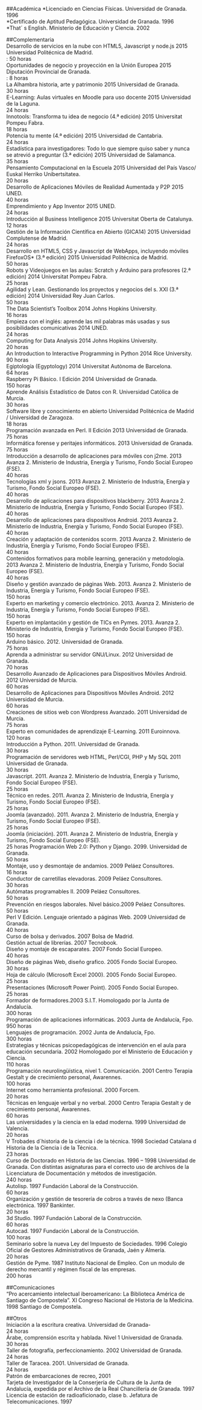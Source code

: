 ##Académica
*Licenciado en Ciencias Físicas. Universidad de Granada. 1996  
*Certificado de Aptitud Pedagógica. Universidad de Granada. 1996  
*That´ s English. Ministerio de Educación y Ciencia. 2002    
  
##Complementaria  
Desarrollo de servicios en la nube con HTML5, Javascript y node.js 2015 Universidad Politécnica de Madrid.  
 : 50 horas  
Oportunidades de negocio y proyección en la Unión Europea 2015 Diputación Provincial de Granada.  
 : 8 horas  
La Alhambra historia, arte y patrimonio 2015 Universidad de Granada.  
30 horas  
E-Learning: Aulas virtuales en Moodle para uso docente 2015 Universidad de la Laguna.  
24 horas  
Innotools: Transforma tu idea de negocio (4.ª edición) 2015 Universitat Pompeu Fabra.  
18 horas    
Potencia tu mente (4.ª edición) 2015 Universidad de Cantabria.  
24 horas  
Estadística para investigadores: Todo lo que siempre quiso saber y nunca se atrevió a preguntar (3.ª edición) 2015 Universidad de Salamanca.  
35 horas  
Pensamiento Computacional en la Escuela 2015 Universidad del País Vasco/ Euskal Herriko Unibertsitatea.  
20 horas  
Desarrollo de Aplicaciones Móviles de Realidad Aumentada y P2P 2015 UNED.  
40 horas     
Emprendimiento y App Inventor 2015 UNED.  
24 horas  
Introducción al Business Intelligence 2015 Universitat Oberta de Catalunya.  
12 horas  
Gestión de la Información Científica en Abierto (GICA14) 2015 Universidad Complutense de Madrid.  
24 horas  
Desarrollo en HTML5, CSS y Javascript de WebApps, incluyendo móviles FirefoxOS* (3.ª edición) 2015 Universidad Politécnica de Madrid.  
50 horas  
Robots y Videojuegos en las aulas: Scratch y Arduino para profesores (2.ª edición) 2014 Universitat Pompeu Fabra.  
25 horas  
Agilidad y Lean. Gestionando los proyectos y negocios del s. XXI (3.ª edición) 2014  Universidad Rey Juan Carlos.  
50 horas  
The Data Scientist’s Toolbox 2014 Johns Hopkins University.  
16 horas  
Empieza con el inglés: aprende las mil palabras más usadas y sus posibilidades comunicativas 2014 UNED.  
24 horas  
Computing for Data Analysis 2014 Johns Hopkins University.  
20 horas  
An Introduction to Interactive Programming in Python 2014 Rice University.  
90 horas  
Egiptología (Egyptology) 2014 Universitat Autònoma de Barcelona.  
64 horas  
Raspberry Pi Básico. I Edición 2014 Universidad de Granada.  
150 horas  
Aprende Análisis Estadístico de Datos con R. Universidad Católica de Murcia.  
30 horas  
Software libre y conocimiento en abierto Universidad Politécnica de Madrid / Universidad de Zaragoza.  
18 horas  
Programación avanzada en Perl. II Edición 2013 Universidad de Granada.  
75 horas  
Informática forense y peritajes informáticos. 2013 Universidad de Granada.  
75 horas  
Introducción a desarrollo de aplicaciones para móviles con j2me. 2013 Avanza 2. Ministerio de Industria, Energía y Turismo, Fondo Social Europeo (FSE).  
40 horas  
Tecnologías xml y jsons. 2013 Avanza 2. Ministerio de Industria, Energía y Turismo, Fondo Social Europeo (FSE).  
40 horas  
Desarrollo de aplicaciones para dispositivos blackberry. 2013 Avanza 2. Ministerio de Industria, Energía y Turismo, Fondo Social Europeo (FSE).  
40 horas  
Desarrollo de aplicaciones para dispositivos Android. 2013 Avanza 2. Ministerio de Industria, Energía y Turismo, Fondo Social Europeo (FSE).  
40 horas  
Creación y adaptación de contenidos scorm. 2013 Avanza 2. Ministerio de Industria, Energía y Turismo, Fondo Social Europeo (FSE).  
40 horas  
Contenidos formativos para mobile learning, generación y metodología. 2013 Avanza 2. Ministerio de Industria, Energía y Turismo, Fondo Social Europeo (FSE).  
40 horas  
Diseño y gestión avanzado de páginas Web. 2013. Avanza 2. Ministerio de Industria, Energía y Turismo, Fondo Social Europeo (FSE).  
150 horas  
Experto en marketing y comercio electrónico. 2013. Avanza 2. Ministerio de Industria, Energía y Turismo, Fondo Social Europeo (FSE).  
150 horas   
Experto en implantación y gestión de TICs en Pymes. 2013. Avanza 2. Ministerio de Industria, Energía y Turismo, Fondo Social Europeo (FSE).  
150 horas  
Arduino básico. 2012. Universidad de Granada.  
75 horas  
Aprenda a administrar su servidor GNU/Linux. 2012  Universidad de Granada.   
70 horas    
Desarrollo Avanzado de Aplicaciones para Dispositivos Móviles Android. 2012  Universidad de Murcia.   
60 horas  
Desarrollo de Aplicaciones para Dispositivos Móviles Android. 2012  Universidad de Murcia.  
60 horas  
Creaciones de sitios web con Wordpress Avanzado. 2011  Universidad de Murcia.                          
75 horas  
Experto en comunidades de aprendizaje  E-Learning. 2011  Euroinnova.                                               
120 horas   
Introducción a Python. 2011. Universidad de Granada.  
30 horas  
Programación de servidores web HTML, Perl/CGI, PHP y My SQL  2011 Universidad de Granada.  
30 horas  
Javascript. 2011. Avanza 2. Ministerio de Industria, Energía y Turismo, Fondo Social Europeo (FSE).                                              
25 horas  
Técnico en redes. 2011.  Avanza 2. Ministerio de Industria, Energía y Turismo, Fondo Social Europeo (FSE).                                          
25 horas  
Joomla (avanzado). 2011.  Avanza 2. Ministerio de Industria, Energía y Turismo, Fondo Social Europeo (FSE).                                              
25 horas  
Joomla (iniciación). 2011.  Avanza 2. Ministerio de Industria, Energía y Turismo, Fondo Social Europeo (FSE).                                             
25 horas
Programación Web 2.0: Python y Django. 2099. Universidad de Granada.                                              
50 horas  
Montaje, uso y desmontaje de andamios. 2009 Peláez Consultores.    
16 horas  
Conductor de carretillas elevadoras. 2009 Peláez Consultores.    
30 horas  
Autómatas programables II. 2009 Peláez Consultores.   
50 horas  
Prevención en riesgos laborales. Nivel básico.2009 Peláez Consultores.   
50 horas  
Perl V Edición. Lenguaje orientado a páginas Web. 2009 Universidad de Granada.  
40 horas  
Curso de bolsa y derivados. 2007 Bolsa de Madrid.  
Gestión actual de librerías. 2007 Tecnobook.  
Diseño y montaje de escaparates. 2007 Fondo Social Europeo.  
40 horas  
Diseño de páginas Web, diseño grafico. 2005 Fondo Social Europeo.  
30 horas  
Hoja de cálculo (Microsoft Excel 2000). 2005 Fondo Social Europeo.  
25 horas  
Presentaciones (Microsoft Power Point). 2005 Fondo Social Europeo.  
25 horas  
Formador de formadores.2003 S.I.T. Homologado por la Junta de Andalucía.          
300 horas   
Programación de aplicaciones informáticas. 2003 Junta de Andalucía, Fpo.  
950 horas  
Lenguajes de programación. 2002 Junta de Andalucía, Fpo.              
300 horas  
Estrategias y técnicas psicopedagógicas de intervención en el aula para educación secundaria. 2002 Homologado por el Ministerio de Educación y Ciencia.                                                                                                 
110 horas  
Programación neurolingüística, nivel 1. Comunicación. 2001 Centro Terapia Gestalt y de crecimiento personal, Awarennes.                                 
100 horas  
Internet como herramienta profesional. 2000 Forcem.                          
20 horas  
Técnicas en lenguaje verbal y no verbal. 2000 Centro Terapia Gestalt y de crecimiento personal, Awarennes.                                                        
60 horas  
Las universidades y la ciencia en la edad moderna. 1999 Universidad de Valencia.                                                                                               
20 horas  
V Trobades d´historia de la ciencia i de la técnica. 1998 Sociedad Catalana d Historia de la Ciencia i de la Técnica.                                                 
23 horas  
Curso de Doctorado en Historia de las Ciencias. 1996 – 1998 Universidad de Granada. Con distintas asignaturas para el correcto uso de archivos de la Licenciatura de Documentación y métodos de investigación.             
240 horas  
Autolisp. 1997 Fundación Laboral de la Construcción.                        
60 horas  
Organización y gestión de tesorería de cobros a través de nexo (Banca electrónica. 1997 Bankinter.                                                                  
20 horas  
3d Studio. 1997 Fundación Laboral de la Construcción.                      
60 horas  
Autocad. 1997 Fundación Laboral de la Construcción.                      
100 horas  
Seminario sobre la nueva Ley del Impuesto de Sociedades. 1996 Colegio Oficial de Gestores Administrativos de Granada, Jaén y Almería.      
20 horas  
Gestión de Pyme. 1987 Instituto Nacional de Empleo. Con un modulo de derecho mercantil y régimen fiscal de las empresas.                          
200 horas  
  
##Comunicaciones  
“Pro acercamiento intelectual iberoamericano: La Biblioteca América de Santiago de Compostela”. XI Congreso Nacional de Historia de la Medicina. 1998 Santiago de Compostela.  
  
##Otros    
Iniciación a la escritura creativa. Universidad de Granada-  
24 horas  
Árabe, comprensión escrita y hablada. Nivel 1 Universidad de Granada.  
30 horas  
Taller de fotografía, perfeccionamiento. 2002 Universidad de Granada.  
24 horas  
Taller de Taracea. 2001. Universidad de Granada.                               
24 horas   
Patrón de embarcaciones de recreo, 2001   
Tarjeta de Investigador de la Conserjería de Cultura de la Junta de Andalucía, expedida por el Archivo de la Real Chancillería de Granada. 1997  
Licencia de estación de radioaficionado, clase b. Jefatura de Telecomunicaciones. 1997  
  
